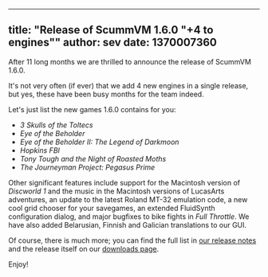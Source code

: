 
---
title: "Release of ScummVM 1.6.0 \"+4 to engines\""
author: sev
date: 1370007360
---

After 11 long months we are thrilled to announce the release of ScummVM 1.6.0.

It's not very often (if ever) that we add 4 new engines in a single release, but yes, these have been busy months for the team indeed.

Let's just list the new games 1.6.0 contains for you:

*   *3 Skulls of the Toltecs*
*   *Eye of the Beholder*
*   *Eye of the Beholder II: The Legend of Darkmoon*
*   *Hopkins FBI*
*   *Tony Tough and the Night of Roasted Moths*
*   *The Journeyman Project: Pegasus Prime*

Other significant features include support for the Macintosh version of *Discworld 1* and the music in the Macintosh versions of LucasArts adventures, an update to the latest Roland MT-32 emulation code, a new cool grid chooser for your savegames, an extended FluidSynth configuration dialog, and major bugfixes to bike fights in *Full Throttle*. We have also added Belarusian, Finnish and Galician translations to our GUI.

Of course, there is much more; you can find the full list in [our release notes](/frs/scummvm/1.6.0/ReleaseNotes) and the release itself on our [downloads page](/downloads/).

Enjoy!
